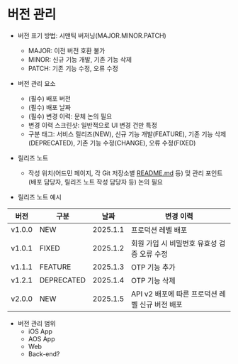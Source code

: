 # 버전 관리

- 버전 표기 방법: 시맨틱 버저닝(MAJOR.MINOR.PATCH)
    
    - MAJOR: 이전 버전 호환 불가
    - MINOR: 신규 기능 개발, 기존 기능 삭제
    - PATCH: 기존 기능 수정, 오류 수정
- 버전 관리 요소
    
    - (필수) 배포 버전
    - (필수) 배포 날짜
    - (필수) 변경 이력: 문체 논의 필요
    - 변경 이력 스크린샷: 일반적으로 UI 변경 건만 특정
    - 구분 태그: 서비스 릴리즈(NEW), 신규 기능 개발(FEATURE), 기존 기능 삭제(DEPRECATED), 기존 기능 수정(CHANGE), 오류 수정(FIXED)
- 릴리즈 노트
    
    - 작성 위치(어드민 페이지, 각 Git 저장소별 [README.md](http://readme.md/) 등) 및 관리 포인트(배포 담당자, 릴리즈 노트 작성 담당자 등) 논의 필요
- 릴리즈 노트 예시
    

|버전|구분|날짜|변경 이력|
|---|---|---|---|
|v1.0.0|NEW|2025.1.1|프로덕션 레벨 배포|
|v1.0.1|FIXED|2025.1.2|회원 가입 시 비밀번호 유효성 검증 오류 수정|
|v1.1.1|FEATURE|2025.1.3|OTP 기능 추가|
|v1.2.1|DEPRECATED|2025.1.4|OTP 기능 삭제|
|v2.0.0|NEW|2025.1.5|API v2 배포에 따른 프로덕션 레벨 신규 버전 배포|

- 버전 관리 범위
    - iOS App
    - AOS App
    - Web
    - Back-end?